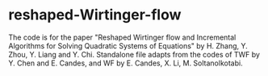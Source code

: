 # reshaped-Wirtinger-flow
The code is for the paper "Reshaped Wirtinger flow and Incremental Algorithms for Solving Quadratic Systems of Equations" by H. Zhang, Y. Zhou, Y. Liang and Y. Chi. Standalone file adapts from the codes of TWF by Y. Chen and E. Candes, and WF by E. Candes, X. Li, M. Soltanolkotabi.

